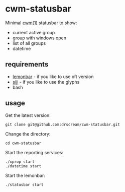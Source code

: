 # cwm-statusbar

Minimal [cwm(1)](https://man.openbsd.org/cwm.1) statusbar to show:

- current active group
- group with windows open
- list of all groups
- datetime

## requirements

- [lemonbar](https://github.com/drscream/lemonbar-xft) - if you like to use xft version
- [siji](https://github.com/stark/siji) - if you like to use the glyphs
- bash

## usage

Get the latest version:

	git clone git@github.com:drscream/cwm-statusbar.git

Change the directory:

	cd cwm-statusbar

Start the reporting services:

	./xprop start
	./datetime start

Start the lemonbar:

	./statusbar start
